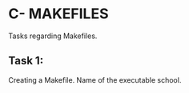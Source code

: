 # C- MAKEFILES
Tasks regarding Makefiles.
## Task 1:
Creating a Makefile. Name of the executable school. 
